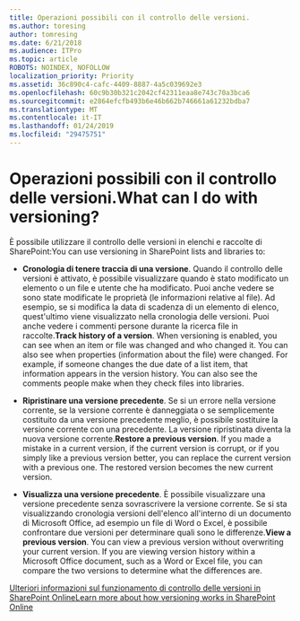 ```yaml
---
title: Operazioni possibili con il controllo delle versioni.
ms.author: toresing
author: tomresing
ms.date: 6/21/2018
ms.audience: ITPro
ms.topic: article
ROBOTS: NOINDEX, NOFOLLOW
localization_priority: Priority
ms.assetid: 36c890c4-cafc-4409-8887-4a5c039692e3
ms.openlocfilehash: 60c9b30b321c2042cf42311eaa8e743c70a3bca6
ms.sourcegitcommit: e2864efcfb493b6e46b662b746661a61232bdba7
ms.translationtype: MT
ms.contentlocale: it-IT
ms.lasthandoff: 01/24/2019
ms.locfileid: "29475751"
---
```

# <a name="what-can-i-do-with-versioning"></a><span data-ttu-id="08d42-102">Operazioni possibili con il controllo delle versioni.</span><span class="sxs-lookup"><span data-stu-id="08d42-102">What can I do with versioning?</span></span>

<span data-ttu-id="08d42-103">È possibile utilizzare il controllo delle versioni in elenchi e raccolte di SharePoint:</span><span class="sxs-lookup"><span data-stu-id="08d42-103">You can use versioning in SharePoint lists and libraries to:</span></span>
  
- <span data-ttu-id="08d42-p101">**Cronologia di tenere traccia di una versione**. Quando il controllo delle versioni è attivato, è possibile visualizzare quando è stato modificato un elemento o un file e utente che ha modificato. Puoi anche vedere se sono state modificate le proprietà (le informazioni relative al file). Ad esempio, se si modifica la data di scadenza di un elemento di elenco, quest'ultimo viene visualizzato nella cronologia delle versioni. Puoi anche vedere i commenti persone durante la ricerca file in raccolte.</span><span class="sxs-lookup"><span data-stu-id="08d42-p101">**Track history of a version**. When versioning is enabled, you can see when an item or file was changed and who changed it. You can also see when properties (information about the file) were changed. For example, if someone changes the due date of a list item, that information appears in the version history. You can also see the comments people make when they check files into libraries.</span></span> 
    
- <span data-ttu-id="08d42-p102">**Ripristinare una versione precedente**. Se si un errore nella versione corrente, se la versione corrente è danneggiata o se semplicemente costituito da una versione precedente meglio, è possibile sostituire la versione corrente con una precedente. La versione ripristinata diventa la nuova versione corrente.</span><span class="sxs-lookup"><span data-stu-id="08d42-p102">**Restore a previous version**. If you made a mistake in a current version, if the current version is corrupt, or if you simply like a previous version better, you can replace the current version with a previous one. The restored version becomes the new current version.</span></span> 
    
- <span data-ttu-id="08d42-p103">**Visualizza una versione precedente**. È possibile visualizzare una versione precedente senza sovrascrivere la versione corrente. Se si sta visualizzando cronologia versioni dell'elenco all'interno di un documento di Microsoft Office, ad esempio un file di Word o Excel, è possibile confrontare due versioni per determinare quali sono le differenze.</span><span class="sxs-lookup"><span data-stu-id="08d42-p103">**View a previous version**. You can view a previous version without overwriting your current version. If you are viewing version history within a Microsoft Office document, such as a Word or Excel file, you can compare the two versions to determine what the differences are.</span></span> 
    
[<span data-ttu-id="08d42-115">Ulteriori informazioni sul funzionamento di controllo delle versioni in SharePoint Online</span><span class="sxs-lookup"><span data-stu-id="08d42-115">Learn more about how versioning works in SharePoint Online</span></span>](https://go.microsoft.com/fwlink/?linkid=875710)
  

